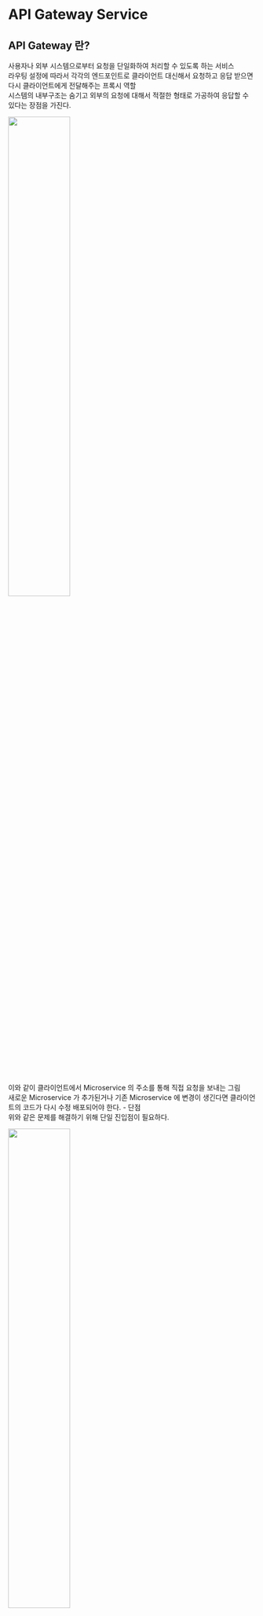 # API Gateway Service
## API Gateway 란?
사용자나 외부 시스템으로부터 요청을 단일화하여 처리할 수 있도록 하는 서비스<br>
라우팅 설정에 따라서 각각의 엔드포인트로 클라이언트 대신해서 요청하고 응답 받으면 다시 클라이언트에게 전달해주는 프록시 역할<br>
시스템의 내부구조는 숨기고 외부의 요청에 대해서 적절한 형태로 가공하여 응답할 수 있다는 장점을 가진다.

<img src="https://github.com/hyewon218/kim-jpa2/assets/126750615/069ff7f0-8fe4-44b2-acb4-0cac4c65b938" width="50%"/><br>

이와 같이 클라이언트에서 Microservice 의 주소를 통해 직접 요청을 보내는 그림<br>
새로운 Microservice 가 추가된거나 기존 Microservice 에 변경이 생긴다면 클라이언트의 코드가 다시 수정 배포되어야 한다. - 단점<br>
위와 같은 문제를 해결하기 위해 단일 진입점이 필요하다.

<img src="https://github.com/hyewon218/kim-jpa2/assets/126750615/f510852b-a8a2-4ce4-a099-b6e43f7b17fa" width="50%"/><br>

그래서 백엔드 계층 중간에 Gateway 를 두고, 각각의 Microservice 로의 요청을 전부 처리

### 장점
- 인증 및 권한 부여에 대한 단일 작업
- 서비스 검색 통합
- 응답 캐싱
- 정책, 회로 차단기 및 Qos 다시 시도
- 속도 제한
- 부하 분산
- 로깅, 추적, 상관 관계
- 헤더, 쿼리 문자열 및 청구 변환
- IP 허용 목록에 추가

### Netflix Ribbon - Load Balancer
#### Spring Cloud 에서의 MSA 간 통신

1. RestTemplate
```java
 new RestTemplate().getForObject("localhost:8080", Test.class, 200);
```
2. Feign Client
```java
 @FeignClient("test")
 public interface TestClient{
     @RequestMapping("/test")
     List<Test>getTest();
 }
```

Load Balancer 를 어디에 구축할지에 대한 고민, 초창기 Spring Cloud 에서는 이러한 Load Balancer 를 해주는 서비스를 위해서 Ribbon 이라는 서비스를 제공

#### Ribbon: Client side Load Balancer

- 비동기 방식에서 호환 문제가 있어 최근에는 잘 사용하지 않는다.
- 서비스 이름으로 호출
- Health Check

<img src="https://github.com/hyewon218/kim-jpa2/assets/126750615/f0e31fc0-d8a0-4121-af4f-d2acd938e608" width="50%"/><br>

## Netflix Zuul
Gateway 역할을 해주는 제품

<img src="https://github.com/hyewon218/kim-jpa2/assets/126750615/6642a7f6-4ac4-48fe-ba2d-342c9a652b82" width="50%"/><br>

## Netflix Zuul - 프로젝트 생성 (Deprecated)
#### first-service - FirstServiceController
```java
@RestController
@RequestMapping("")
@Slf4j
public class FirstServiceController {
    
    @GetMapping("/welcome")
    public String welcome() {
        return "Welcome to the First Service.";
    }
}
```
#### first-service - application.yml
```yaml
server:
  port: 8081


spring:
  application:
    name: my-first-service

eureka:
  client:
    register-with-eureka: false
    fetch-registry: false
```

#### second-service - SecondServiceController
```java
@RestController
@RequestMapping("/")
@Slf4j
public class SecondServiceController {
    @GetMapping("/welcome")
    public String welcome() {
        return "Welcome to the Second Service.";
    }
}
```
```yaml
server:
  port: 8082

spring:
  application:
    name: my-second-service

eureka:
  client:
    register-with-eureka: false
    fetch-registry: false
```

#### zuul-service
```java
@SpringBootApplication
@EnableZuulProxy
public class ZuulServiceApplication {

    public static void main(String[] args) {
        SpringApplication.run(ZuulServiceApplication.class, args);
    }

}
```
```yaml
server:
  port: 8000

spring:
  application:
    name: my-zuul-service

zuul:
  routes:
    first-service:
      path: /first-service/**
      url: http://localhost:8081
    second-service:
      path: /second-service/**
      url: http://localhost:8082
```

- zuul.routes: 라우팅 설정
  - first-service: 임의의 이름
  - path: 사용자의 요청
  - url: 사용자 요청에 대해서 이동할 url


## Netflix Zuul - Filter 적용 (Deprecated)
### ZuulLoggingFilter
```java
@Slf4j
@Component
public class ZuulLoggingFilter extends ZuulFilter {

    @Override
    public Object run() throws ZuulException {
        log.info("**************** printing logs: ");

        RequestContext ctx = RequestContext.getCurrentContext();
        HttpServletRequest request = ctx.getRequest();
        log.info("**************** " + request.getRequestURI());

        return null;
    }

    @Override
    public String filterType() {
        return "pre";
    }

    @Override
    public int filterOrder() {
        return 1;
    }

    @Override
    public boolean shouldFilter() {
        return true;
    }
}
```

- `filterType()`: 사전 필터인지 사후 필터인지에 대한 정의, return "pre" 이므로 사전 필터, return "post" 이면 사후 필터
- `filterOrder()`: 여러 개의 필터가 존재하는 경우 순서를 의미
- `shouldFilter()`: 현재 필터는 원하는 옵션에 따라서 필터로 사용할 수도 하지 않을 수도 있는데, return true 이므로 필터로 사용하겠다는 것
- `run()`: 실제 동작 정의
  - `RequestContext.getCurrentContext();`: 필터에는 Request 객체가 존재하지 않으므로 RequestContext 로부터 Request 정보를 가져와야 한다.
  - HttpServletRequest 를 통해 사용자의 요청 정보를 출력

<br>

## Spring Cloud Gateway 란?

앞에서 사용한 Netflix Zuul 대신 사용할 Gateway / Routing Service<br>
Zuul 1.0 Service 의 기본적인 동기방식을 비동기 방식으로 처리<br>
Zuul 의 스프링의 호환성 문제를 처리

## Spring Cloud Gateway - 프로젝트 생성
### apigateway-service
```yaml
server:
  port: 8000

eureka:
  client:
    register-with-eureka: false
    fetch-registry: false
    service-url:
      defaultZone: http://localhost:8761/eureka

spring:
  application:
    name: apigateway-service
  cloud:
    gateway:
      routes:
        - id: first-service
          uri: http://localhost:8081/
          predicates:
            - Path=/first-service/**
        - id: second-service
          uri: http://localhost:8082/
          predicates:
            - Path=/second-service/**
```
- `cloud.gateway.routes`: 리스트 형태로 라우트 객체를 등록
- `id`: 해당 라우터의 고유값
- `url`: 포워딩될 주소
- `predicates`: 조건절
   - Path: 사용자가 입력한 path 정보가 first-service 로 시작하는 경우


### 📌 주의
<img src="https://github.com/hyewon218/kim-jpa2/assets/126750615/beeb9af5-a87d-4e16-a801-f3d152463c16" width="60%"/><br>
- spring 3.0 이상 추가
<img src="https://github.com/hyewon218/kim-jpa2/assets/126750615/0edc5d02-f4d7-4bd3-8729-dcfc95ab324c" width="90%"/><br>
- spring-boot-starter-webflux<br>

<img src="https://github.com/hyewon218/kim-jpa2/assets/126750615/c665629d-88f3-4ef2-88cf-43c3a9c81782" width="60%"/><br>
- spring-cloud-starter-gateway<br>

<img src="https://github.com/hyewon218/kim-jpa2/assets/126750615/609590cc-ff4d-4739-8992-111f9e658ab5" width="100%"/><br>

기존의 Tomcat 서버가 아닌 Netty 내장 서버가 작동된 것을 볼 수 있다. -> 비동기 방식<br>
위 설정에서 문제점은 http://localhost:8000/first-service/welcome 이와 같이 요청이 들어오면<br> 
리다이렉트를 http://localhost:8081/first-service/welcome 로 해주기 때문에 first-service 에서 맵핑이 되지 않는다.

따라서 기존의 first, second service 의 맵핑 정보를 바꿔주면 된다. -> 이후에 필터를 통해서 사용자의 요청 정보를 변환할 수 있다.

```java
@RestController
@RequestMapping("/first-service")
@Slf4j
public class FirstServiceController { }

@RestController
@RequestMapping("/second-service")
@Slf4j
public class SecondServiceController { }
```

<img src="https://github.com/hyewon218/kim-jpa2/assets/126750615/7db73f50-00f6-4bbf-8d66-89c65fe95c64" width="50%"/><br>
<img src="https://github.com/hyewon218/kim-jpa2/assets/126750615/eab45e2a-98e6-4394-a2b0-404d5e8d5dfb" width="50%"/><br>

<br>

## Spring Cloud Gateway - Filter
Client 가 Spring Cloud Gateway 에 요청을 전달하면 gateway 에서 First? Second?를 판단하고 서비스에 요청을 보낸다.<br>
Gateway 의 작업을 조금 더 확대한다면 Predicate 에 의해 요청의 조건을 분기하고 사전 필터, 사후 필터를 구성(Java Code or Property(yml)를 통해)할 수 있다.

<img src="https://github.com/hyewon218/kim-jpa2/assets/126750615/0e184517-e213-47b1-aa81-4e12ffcba60e" width="70%"/><br>

#### 먼저 필터를 자바 코드를 통해 구성
#### FilterConfig.java
```java
@Configuration
public class FilterConfig {

    @Bean
    public RouteLocator gatewayRoutes(RouteLocatorBuilder builder) {
        return builder.routes()
                .route(r -> r.path("/first-service/**")
                        .filters(f -> f.addRequestHeader("first-request", "first-request-header")
                                .addResponseHeader("first-response", "first-response-header"))
                        .uri("http://localhost:8081"))
                .route(r -> r.path("/second-service/**")
                        .filters(f -> f.addRequestHeader("second-request", "second-request-header")
                                .addResponseHeader("second-response", "second-response-header"))
                        .uri("http://localhost:8082"))
                .build();
    }
}
```
앞에서 yml의 cloud.gateway.routes을 통해 설정한 작업(라우팅 정보 추가)을 자바 코드로 처리하는 방법이며<br>
해당 `path`로 요청이 들어오면 헤더를 추가하여 uri로 포워딩 시켜준다.

#### FirstServiceController, SecondServiceController
```java
@RestController
@RequestMapping("first-service")
@Slf4j
public class FirstServiceController {
    ...

    @GetMapping("/message")
    public String message(@RequestHeader("first-request") String header) {
        log.info(header);
        return "Hello World in First Service.";
    }

}
```
```java
@RestController
@RequestMapping("/second-service")
@Slf4j
public class SecondServiceController {
    ...
    @GetMapping("/message")
    public String message(@RequestHeader("second-request") String header) {
        log.info(header);
        return "Hello World in Second Service.";
    }
}
```
spring cloud gateway 의 filter 에서 추가해준 `request header` 확인
message() 함수가 실행되면 @RequestHeader name에 대한 값을 받아올 것이다.
그 값이 header 안에 저장된다.

<img src="https://github.com/hyewon218/kim-jpa2/assets/126750615/0b0d3fe0-7b2d-47c0-8a27-162e0fd73c4d" width="60%"/><br>
<img src="https://github.com/hyewon218/kim-jpa2/assets/126750615/14949190-7c4b-495f-b4bd-92374e98cf66" width="60%"/><br>

<img src="https://github.com/hyewon218/kim-jpa2/assets/126750615/0b40e791-d140-4169-9d3d-36a4703ed884" width="60%"/><br>
<img src="https://github.com/hyewon218/kim-jpa2/assets/126750615/19b03e3e-7cf7-4df8-ae57-a3f1475e3e81" width="60%"/><br>

<img src="https://github.com/hyewon218/kim-jpa2/assets/126750615/278a7478-2a47-4222-a8d6-d82abf0e48cf" width="80%"/><br>
- `ResponseHeader` 값이 정상적으로 등록이 되었다.

<br>

#### 필터를 설정 파일(yml) 통해 구성
```yaml

...

spring:
  application:
    name: apigateway-service
  cloud:
    gateway:
      routes:
        - id: first-service
          uri: http://localhost:8081/
          predicates:
            - Path=/first-service/**
          filters:
            - AddRequestHeader=first-request, first-request-header2
            - AddResponseHeader=first-response, first-response-header2
        - id: second-service
          uri: http://localhost:8082/
          predicates:
            - Path=/second-service/**
          filters:
            - AddRequestHeader=second-request, second-request-header2
            - AddResponseHeader=second-response, second-response-header2
```

<img src="https://github.com/hyewon218/kim-jpa2/assets/126750615/6bd3a047-7e0b-4bfe-be15-eb34419d5871" width="70%"/><br>
<img src="https://github.com/hyewon218/kim-jpa2/assets/126750615/d6ea5e31-2350-4bd2-aaed-b06b8a207671" width="80%"/><br>

<img src="https://github.com/hyewon218/kim-jpa2/assets/126750615/aa5469ff-e219-4fa7-ac50-d1c65a02fb14" width="80%"/><br>
- postman 테스트

<br> 

## Spring Cloud Gateway - Custom Filter 적용
```java
@Component
@Slf4j
public class CustomFilter extends AbstractGatewayFilterFactory<CustomFilter.Config> {

    public CustomFilter() {
        super(Config.class);
    }

    @Override
    public GatewayFilter apply(Config config) {
        // Custom Pre Filter
        return (exchange, chain) -> {
            ServerHttpRequest request = exchange.getRequest();
            ServerHttpResponse response = exchange.getResponse();

            log.info("Custom PRE filter: request id -> {}", request.getId());

            // Custom Post Filter
            return chain.filter(exchange).then(Mono.fromRunnable(() -> {
                log.info("Custom POST filter: response code -> {}", response.getStatusCode());
            }));
        };
    }


    public static class Config {
        // Put the configuration properties
    }
}
```
- `apply()`: 수행하고자 하는 내용
  - 람다식의 인자값으로 exchange, chain 객체를 받는다.
  - chain(반환) 형태로 작동
  - 예를 들어 pre filter 에서 사용자 로그인 시 받은 JWT 를 검증할 수 있다.
  - 첫번째 매개변수인 `exchange` 를 통해, ServerHttpRequest, ServerHttpResponse 를 가져올 수 있다.
    - Mono 라는 객체는 `WebFlux` 라고 해서 스프링5에서 추가된 기능이다. (비동기 방식으로 서버를 지원할 때 단일값 전달)
    - `Netty` 라는 비동기 내장 서버이므로 ServletRequest, ServletResponse 가 아닌 `ServerHttpRequest`, `ServerHttpResponse` 를 사용해야 한다.
  - then()은 종료되기 전에 수행할 내용

```yaml
...

spring:
  application:
    name: apigateway-service
  cloud:
    gateway:
      routes:
        - id: first-service
          uri: http://localhost:8081/
          predicates:
            - Path=/first-service/**
          filters:
#            - AddRequestHeader=first-request, first-request-header2
#            - AddResponseHeader=first-response, first-response-header2
            - CustomFilter
        - id: second-service
          uri: http://localhost:8082/
          predicates:
            - Path=/second-service/**
          filters:
#            - AddRequestHeader=second-request, second-request-header2
#            - AddResponseHeader=second-response, second-response-header2
            - CustomFilter
```

#### FirstServiceController, SecondServiceController
```java
@RestController
@RequestMapping("first-service")
@Slf4j
public class FirstServiceController {
    

 ...

  @GetMapping("/check")
  public String check() {
    return "Hi, there. This is a message from First Service.";
  }

}
```
```java
@RestController
@RequestMapping("/second-service")
@Slf4j
public class SecondServiceController {
    

 ...

    @GetMapping("/check")
    public String check() {
        return "Hi, there. This is a message from Second Service.";
    }
}
```

<img src="https://github.com/hyewon218/kim-jpa2/assets/126750615/c8adf2e1-84f7-4677-b5ef-5626f14029e4" width="80%"/><br>
<img src="https://github.com/hyewon218/kim-jpa2/assets/126750615/63c4701e-6d63-4d42-806c-564c7c882f49" width="70%"/><br>

## Spring Cloud Gateway - Global Filter
앞에서 실습한 Custom Filter 와 만드는 방법과 동일하다. 단, 어떤 라우트 정보가 실행된다고 하더라도 공통적으로 실행되는 공통필터

```java
@Component
@Slf4j
public class GlobalFilter extends AbstractGatewayFilterFactory<GlobalFilter.Config> {

    public GlobalFilter() {
        super(Config.class);
    }


    @Override
    public GatewayFilter apply(Config config) {
        return (((exchange, chain) -> {

            ServerHttpRequest request = exchange.getRequest();
            ServerHttpResponse response = exchange.getResponse();

            log.info("Global Filter baseMessage {}", config.getBaseMessage());
            if (config.isPreLogger()) {
                log.info("Global Filter Start: request id -> {}", request.getId());
            }
            return chain.filter(exchange).then(Mono.fromRunnable(() -> {
                if (config.isPostLogger()) {
                    log.info("Global Filter End: response code -> {}", response.getStatusCode());
                }
            }));
        }));
    }

    @Data
    public static class Config {

        private String baseMessage;
        private boolean preLogger;
        private boolean postLogger;

    }
}
```
Config.class 의 변수의 초기화는 application.yml 파일에서 처리
```yaml

... 
spring:
  application:
    name: apigateway-service
  cloud:
    gateway:
      routes:
        - id: first-service
          uri: http://localhost:8081/
          predicates:
            - Path=/first-service/**
          filters:
#            - AddRequestHeader=first-request, first-request-header2
#            - AddResponseHeader=first-response, first-response-header2
            - CustomFilter
        - id: second-service
          uri: http://localhost:8082/
          predicates:
            - Path=/second-service/**
          filters:
#            - AddRequestHeader=second-request, second-request-header2
#            - AddResponseHeader=second-response, second-response-header2
            - CustomFilter
      default-filters: 
        - name: GlobalFilter
          args:
            baseMessage: Spring Cloud Gateway GlobalFilter
            preLogger: true
            postLogger: true
```
- GlobalFilter는 모든 필터 중 가장 먼저 시작되고 가장 마지막 종료된다.

<img src="https://github.com/hyewon218/kim-jpa2/assets/126750615/6642a7f6-4ac4-48fe-ba2d-342c9a652b82" width="50%"/><br>

뒤에서 환경 설정 정보(application.yml)을 다루는 내용을 배우는데 현재는 yml 이 프로젝트에 내장되어 있는데, 내장되어 있으므로 변경 시 값을 바꾼 뒤 다시 빌드, 배포, 패키징하는 과정을 해야한다.

yml 이 프로젝트 외부에 존재한다면 수행 중인 Microservice 는 갱신되지 않을 수 있다. 따라서 설정과 실행을 분리하는게 좋다.

## Spring Cloud Gateway - Custom Filter (Logging)
```java
@Component
@Slf4j
public class LoggingFilter extends AbstractGatewayFilterFactory<LoggingFilter.Config> {

    public LoggingFilter() {
        super(Config.class);
    }

    @Override
    public GatewayFilter apply(Config config) {
        return (exchange, chain) -> {
            ServerHttpRequest request = exchange.getRequest();
            ServerHttpResponse response = exchange.getResponse();

            log.info("Logging Filter baseMessage {}", config.getBaseMessage());
            if (config.isPreLogger()) {
                log.info("Logging Filter Start: request uri -> {}", request.getURI());
            }
            return chain.filter(exchange).then(Mono.fromRunnable(() -> {
                if (config.isPostLogger()) {
                    log.info("Logging Filter End: response code -> {}", response.getStatusCode());
                }
            }));
        };
    }


    @Data
    public static class Config {

        private String baseMessage;
        private boolean preLogger;
        private boolean postLogger;

    }
}
```  
```yaml
...
spring:
  application:
    name: apigateway-service
  cloud:
    gateway:
      default-filters:
        - name: GlobalFilter
          args:
            baseMessage: Spring Cloud Gateway GlobalFilter
            preLogger: true
            postLogger: true
      routes:
        - id: first-service
          uri: http://localhost:8081/
          predicates:
            - Path=/first-service/**
          filters:
#            - AddRequestHeader=first-request, first-request-header2
#            - AddResponseHeader=first-response, first-response-header2
            - CustomFilter
        - id: second-service
          uri: http://localhost:8082/
          predicates:
            - Path=/second-service/**
          filters:
#            - AddRequestHeader=second-request, second-request-header2
#            - AddResponseHeader=second-response, second-response-header2
            - name: CustomFilter
            - name: LoggingFilter
              args:
                baseMessage: Hi, there.
                preLogger: true
                postLogger: true
```

<img src="https://github.com/hyewon218/kim-jpa2/assets/126750615/6642a7f6-4ac4-48fe-ba2d-342c9a652b82" width="50%"/><br>
<img src="https://github.com/hyewon218/kim-jpa2/assets/126750615/6642a7f6-4ac4-48fe-ba2d-342c9a652b82" width="50%"/><br>

- Gateway Handler 를 통해서 어떤 요청인지 판단
- Global -> Custom -> Logging 순서로 시작되고 Logging -> Custom -> Global을 순서로 종료된다.
- Proxied Service 는 지금 first-service 와 second-service

#### 람다식을 풀어서 설명
```java
  @Override
    public GatewayFilter apply(Config config) {

        GatewayFilter filter = new OrderedGatewayFilter((exchange, chain) -> {
            ServerHttpRequest request = exchange.getRequest();
            ServerHttpResponse response = exchange.getResponse();

            log.info("Logging Filter baseMessage {}", config.getBaseMessage());
            if (config.isPreLogger()) {
                log.info("Logging Filter Start: request uri -> {}", request.getURI());
            }
            return chain.filter(exchange).then(Mono.fromRunnable(() -> {
                if (config.isPostLogger()) {
                    log.info("Logging Filter End: response code -> {}", response.getStatusCode());
                }
            }));

        }, Ordered.HIGHEST_PRECEDENCE);

        return filter;


    }
```

new OrderedGatewayFilter(): 해당 구현체는 생성자로 GatewayFilter 와 순서에 해당하는 order 를 받는다.

- 해당 구현체는 GatewayFilter 를 implements 하므로 filter 를 정의한다.
- Spring 의 Web Flux 를 사용하므로 ServerRequest, ServerResponse 를 사용해야하는데 두 가지 인스턴스를 사용하도록 도와주는 것이 ServerWebExchange 객체이다.
- GatewayFilterChain 객체를 통해 다양한 필터(pre-filter, post-filter)들을 연결해준다.

<img src="https://github.com/hyewon218/kim-jpa2/assets/126750615/6642a7f6-4ac4-48fe-ba2d-342c9a652b82" width="50%"/><br>
<img src="https://github.com/hyewon218/kim-jpa2/assets/126750615/6642a7f6-4ac4-48fe-ba2d-342c9a652b82" width="50%"/><br>

- 순서가 달라졌다 ?

<img src="https://github.com/hyewon218/kim-jpa2/assets/126750615/6642a7f6-4ac4-48fe-ba2d-342c9a652b82" width="50%"/><br>

- 위의 order 파라미터 때문이다.

## Spring Cloud Gateway - Eureka 연동
Eureka 라는 네이밍 서비스에 Spring Cloud Gateway 를 등록

<img src="https://github.com/hyewon218/kim-jpa2/assets/126750615/6642a7f6-4ac4-48fe-ba2d-342c9a652b82" width="50%"/><br>

클라이언트에서 API gateway 를 통과해서 요청 정보를 보내게 되면 유레카 서버로 전달되어 해당 요청을 분석해서 마이크로서비스의 위치정보를 전달 받아서 해당 정보를 통해 포워딩이 이뤄진다.

```yaml
spring:
  application:
    name: apigateway-service
  cloud:
    gateway:
      default-filters:
        - name: GlobalFilter
          args:
            baseMessage: Spring Cloud Gateway GlobalFilter
            preLogger: true
            postLogger: true
      routes:
        - id: first-service
          uri: lb://MY-FIRST-SERVICE
          predicates:
            - Path=/first-service/**
          filters:
#            - AddRequestHeader=first-request, first-request-header2
#            - AddResponseHeader=first-response, first-response-header2
            - CustomFilter
        - id: second-service
          uri: lb://MY-SECOND-SERVICE
          predicates:
            - Path=/second-service/**
```

- uri 를 보면 lb(load balancer) 뒤에 네이밍 서비스(유레카 서비스)에 등록된 인스턴스 이름을 적어줌을 볼 수 있다.

#### first-service, second-service 유레카 등록
```yaml
...
eureka:
  client:
    register-with-eureka: true
    fetch-registry: true
    service-url:
      defaultZone: http://localhost:8761/eureka
```

<img src="https://github.com/hyewon218/kim-jpa2/assets/126750615/6642a7f6-4ac4-48fe-ba2d-342c9a652b82" width="50%"/><br>
<img src="https://github.com/hyewon218/kim-jpa2/assets/126750615/6642a7f6-4ac4-48fe-ba2d-342c9a652b82" width="50%"/><br>
<img src="https://github.com/hyewon218/kim-jpa2/assets/126750615/6642a7f6-4ac4-48fe-ba2d-342c9a652b82" width="50%"/><br>

## Spring Cloud Gateway - Load Balancer
인텔리제이에서 서버 2개 이상 기동하는 방법

<img src="https://github.com/hyewon218/kim-jpa2/assets/126750615/6642a7f6-4ac4-48fe-ba2d-342c9a652b82" width="50%"/><br>
<img src="https://github.com/hyewon218/kim-jpa2/assets/126750615/6642a7f6-4ac4-48fe-ba2d-342c9a652b82" width="50%"/><br>

현재 first, second 서비스 모두 2개씩 기동 중인 상태 해당 url로 요청이 들어오면 어디로 로드 밸런싱?
랜덤 포트 적용
```yaml
server:
  port: 0

spring:
  application:
    name: my-first-service

eureka:
  client:
    register-with-eureka: true
    fetch-registry: true
    service-url:
      defaultZone: http://localhost:8761/eureka
  instance:
    instance-id: ${spring.cloud.client.ip-address}:${spring.application.instance_id:${random.value}}
    prefer-ip-address: true
```

<img src="https://github.com/hyewon218/kim-jpa2/assets/126750615/6642a7f6-4ac4-48fe-ba2d-342c9a652b82" width="50%"/><br>
```java
@RestController
@RequestMapping("first-service")
@Slf4j
public class FirstServiceController {
    Environment env;

    @Autowired
    public FirstServiceController(Environment env) {
        this.env = env;
    }

   ...

    @GetMapping("/check")
    public String check(HttpServletRequest request) {
        
        log.info("Server port={}", request.getServerPort());

        log.info("spring.cloud.client.hostname={}", env.getProperty("spring.cloud.client.hostname"));
        log.info("spring.cloud.client.ip-address={}", env.getProperty("spring.cloud.client.ip-address"));

        return String.format("Hi, there. This is a message from First Service on PORT %s"
                , env.getProperty("local.server.port"));
    }
}
```

<img src="https://github.com/hyewon218/kim-jpa2/assets/126750615/6642a7f6-4ac4-48fe-ba2d-342c9a652b82" width="50%"/><br>

